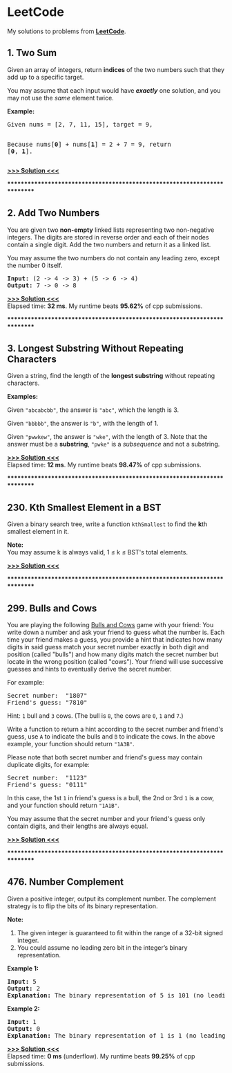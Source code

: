 # LeetCode
My solutions to problems from <b><a href="https://leetcode.com">LeetCode</a></b>.

<h2><b>1. Two Sum</b></h2>
<p><p>Given an array of integers, return <b>indices</b> of the two numbers such that they add up to a specific target.</p>
<p>You may assume that each input would have <b><i>exactly</i></b> one solution, and you may not use the <i>same</i> element twice.</p>

<p>
<b>Example:</b><br />
<pre>
Given nums = [2, 7, 11, 15], target = 9,

Because nums[<b>0</b>] + nums[<b>1</b>] = 2 + 7 = 9,
return [<b>0</b>, <b>1</b>].
</pre>
</p>

<b><a href="https://github.com/DaveRoox/LeetCode/blob/master/TwoSum.cpp">&gt;&gt;&gt; Solution &lt;&lt;&lt;</a></b><br>

<b>************************************************************************</b>


<h2><b>2. Add Two Numbers</b></h2>
<p><p>You are given two <b>non-empty</b> linked lists representing two non-negative integers. The digits are stored in reverse order and each of their nodes contain a single digit. Add the two numbers and return it as a linked list.</p>

<p>You may assume the two numbers do not contain any leading zero, except the number 0 itself.</p>

<p style="font-family:monospace">
<b>Input:</b> (2 -> 4 -> 3) + (5 -> 6 -> 4)<br />
<b>Output:</b> 7 -> 0 -> 8</p></p>

<b><a href="https://github.com/DaveRoox/LeetCode/blob/master/AddTwoNumbers.cpp">&gt;&gt;&gt; Solution &lt;&lt;&lt;</a></b><br>
Elapsed time: <b>32 ms</b>. My runtime beats <b>95.62%</b> of cpp submissions.<br>

<b>************************************************************************</b>


<h2><b>3. Longest Substring Without Repeating Characters</b></h2>
<p><p>Given a string, find the length of the <b>longest substring</b> without repeating characters.</p>

<p><b>Examples:</b></p>

<p>Given <code>"abcabcbb"</code>, the answer is <code>"abc"</code>, which the length is 3.</p>

<p>Given <code>"bbbbb"</code>, the answer is <code>"b"</code>, with the length of 1.</p>

<p>Given <code>"pwwkew"</code>, the answer is <code>"wke"</code>, with the length of 3. Note that the answer must be a <b>substring</b>, <code>"pwke"</code> is a <i>subsequence</i> and not a substring.</p></p>

<b><a href="https://github.com/DaveRoox/LeetCode/blob/master/LongestSubstringWithoutRepeatingCharacters.cpp">&gt;&gt;&gt; Solution &lt;&lt;&lt;</a></b><br>
Elapsed time: <b>12 ms</b>. My runtime beats <b>98.47%</b> of cpp submissions.<br>

<b>************************************************************************</b>


<h2><b>230. Kth Smallest Element in a BST</b></h2>
<p><p>Given a binary search tree, write a function <code>kthSmallest</code> to find the <b>k</b>th smallest element in it.</p>

<p><b>Note:</b><br>
You may assume k is always valid, 1 &le; k &le; BST's total elements.</p>

<b><a href="https://github.com/DaveRoox/LeetCode/blob/master/KthSmallestElementInABST.cpp">&gt;&gt;&gt; Solution &lt;&lt;&lt;</a></b><br>

<b>************************************************************************</b>


<h2><b>299. Bulls and Cows</b></h2>
<p>You are playing the following <a href="https://en.wikipedia.org/wiki/Bulls_and_Cows" target="_blank">Bulls and Cows</a> game with your friend: You write down a number and ask your friend to guess what the number is. Each time your friend makes a guess, you provide a hint that indicates how many digits in said guess match your secret number exactly in both digit and position (called "bulls") and how many digits match the secret number but locate in the wrong position (called "cows"). Your friend will use successive guesses and hints to eventually derive the secret number.</p>

<p>
For example:
<pre>
Secret number:  "1807"
Friend's guess: "7810"
</pre>
Hint: <code>1</code> bull and <code>3</code> cows. (The bull is <code>8</code>, the cows are <code>0</code>, <code>1</code> and <code>7</code>.)
</p>

<p>Write a function to return a hint according to the secret number and friend's guess, use <code>A</code> to indicate the bulls and <code>B</code> to indicate the cows. In the above example, your function should return <code>"1A3B"</code>. </p>

<p>Please note that both secret number and friend's guess may contain duplicate digits, for example:
<pre>
Secret number:  "1123"
Friend's guess: "0111"
</pre>
In this case, the 1st <code>1</code> in friend's guess is a bull, the 2nd or 3rd <code>1</code> is a cow, and your function should return <code>"1A1B"</code>.
</p>

<p>You may assume that the secret number and your friend's guess only contain digits, and their lengths are always equal.</p>

<b><a href="https://github.com/DaveRoox/LeetCode/blob/master/BullsAndCows.cpp">&gt;&gt;&gt; Solution &lt;&lt;&lt;</a></b><br>

<b>************************************************************************</b>


<h2><b>476. Number Complement</b></h2>
<p><p>Given a positive integer, output its complement number. The complement strategy is to flip the bits of its binary representation.</p>

<p><b>Note:</b><br>
<ol>
<li>The given integer is guaranteed to fit within the range of a 32-bit signed integer.</li>
<li>You could assume no leading zero bit in the integer’s binary representation.</li>
</ol>
</p>

<p><b>Example 1:</b><br />
<pre>
<b>Input:</b> 5
<b>Output:</b> 2
<b>Explanation:</b> The binary representation of 5 is 101 (no leading zero bits), and its complement is 010. So you need to output 2.
</pre>
</p>

<p><b>Example 2:</b><br />
<pre>
<b>Input:</b> 1
<b>Output:</b> 0
<b>Explanation:</b> The binary representation of 1 is 1 (no leading zero bits), and its complement is 0. So you need to output 0.
</pre>
</p></p>

<b><a href="https://github.com/DaveRoox/LeetCode/blob/master/NumberComplement.cpp">&gt;&gt;&gt; Solution &lt;&lt;&lt;</a></b><br>
Elapsed time: <b>0 ms</b> (underflow). My runtime beats <b>99.25%</b> of cpp submissions.<br>
